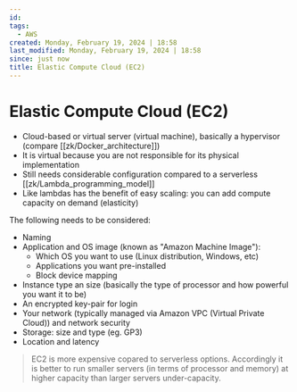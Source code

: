 ```yaml
---
id: 
tags:
  - AWS
created: Monday, February 19, 2024 | 18:58
last_modified: Monday, February 19, 2024 | 18:58
since: just now
title: Elastic Compute Cloud (EC2)
---
```


# Elastic Compute Cloud (EC2)

- Cloud-based or virtual server (virtual machine), basically a hypervisor
  (compare [[zk/Docker_architecture]])
- It is virtual because you are not responsible for its physical implementation
- Still needs considerable configuration compared to a serverless
  [[zk/Lambda_programming_model]]
- Like lambdas has the benefit of easy scaling: you can add compute capacity on
  demand (elasticity)

The following needs to be considered:

- Naming
- Application and OS image (known as "Amazon Machine Image"):
  - Which OS you want to use (Linux distribution, Windows, etc)
  - Applications you want pre-installed
  - Block device mapping
- Instance type an size (basically the type of processor and how powerful you
  want it to be)
- An encrypted key-pair for login
- Your network (typically managed via Amazon VPC (Virtual Private Cloud)) and
  network security
- Storage: size and type (eg. GP3)
- Location and latency

> EC2 is more expensive copared to serverless options. Accordingly it is better
> to run smaller servers (in terms of processor and memory) at higher capacity
> than larger servers under-capacity.
